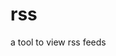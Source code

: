 # rss

[^1]: a project made to learn [go](https://go.dev/), [charm](https://github.com/charmbracelet) and other pretty cli-tools.


a tool to view rss feeds
